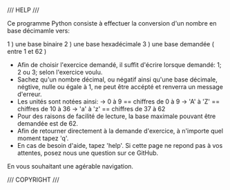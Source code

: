 /// HELP ///

Ce programme Python consiste à effectuer la conversion d'un nombre en base décimamle vers:

1 ) une base binaire
2 ) une base hexadécimale
3 ) une base demandée ( entre 1 et 62 )  

 - Afin de choisir l'exercice demandé, il suffit d'écrire lorsque demandé: 1; 2 ou 3; selon l'exercice voulu.
 - Sachez qu'un nombre décimal, ou négatif ainsi qu'une base décimale, négtive, nulle ou égale à 1, ne peut être accépté et renverra un message d'erreur. 
 - Les unités sont notées ainsi: 
    -> 0 à 9 == chiffres de 0 à 9
    -> 'A' à 'Z' == chiffres de 10 à 36
    -> 'a' à 'z' == chiffres de 37 à 62
 - Pour des raisons de facilité de lecture, la base maximale pouvant être demandée est de 62.
 - Afin de retourner directement à la demande d'exercice, à n'importe quel moment tapez 'q'.
 - En cas de besoin d'aide, tapez 'help'. Si cette page ne repond pas à vos attentes, posez nous une question sur ce GitHub.
 
 En vous souhaitant une agérable navigation.

/// COPYRIGHT ///
